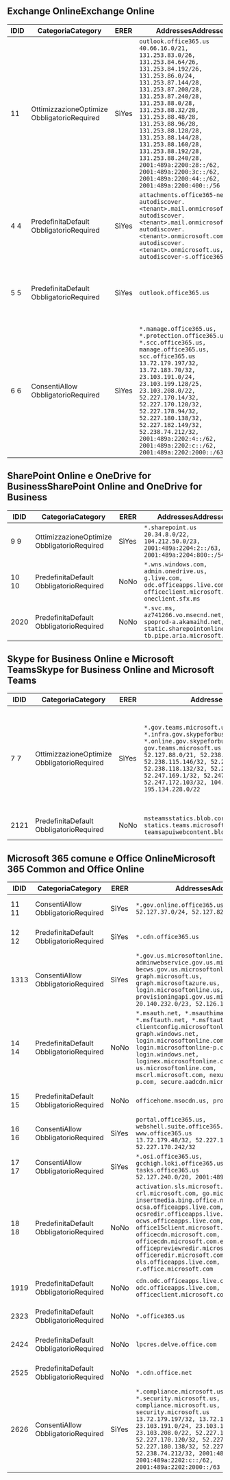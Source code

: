 <!--THIS FILE IS AUTOMATICALLY GENERATED. MANUAL CHANGES WILL BE OVERWRITTEN.-->
<!--Please contact the Office 365 Endpoints team with any questions.-->
<!--USGovGCCHigh endpoints version 2020052800-->
<!--File generated 2020-06-13 17:00:12.0417-->

## <a name="exchange-online"></a><span data-ttu-id="00175-101">Exchange Online</span><span class="sxs-lookup"><span data-stu-id="00175-101">Exchange Online</span></span>

<span data-ttu-id="00175-102">ID</span><span class="sxs-lookup"><span data-stu-id="00175-102">ID</span></span> | <span data-ttu-id="00175-103">Categoria</span><span class="sxs-lookup"><span data-stu-id="00175-103">Category</span></span> | <span data-ttu-id="00175-104">ER</span><span class="sxs-lookup"><span data-stu-id="00175-104">ER</span></span> | <span data-ttu-id="00175-105">Addresses</span><span class="sxs-lookup"><span data-stu-id="00175-105">Addresses</span></span> | <span data-ttu-id="00175-106">Porte</span><span class="sxs-lookup"><span data-stu-id="00175-106">Ports</span></span>
-- | -------------------- | --- | ------------------------------------------------------------------------------------------------------------------------------------------------------------------------------------------------------------------------------------------------------------------------------------------------------------------------------------------------------------------------------------------------------------------------------------------------ | -------------------------------
<span data-ttu-id="00175-107">1</span><span class="sxs-lookup"><span data-stu-id="00175-107">1</span></span> | <span data-ttu-id="00175-108">Ottimizzazione</span><span class="sxs-lookup"><span data-stu-id="00175-108">Optimize</span></span><BR><span data-ttu-id="00175-109">Obbligatorio</span><span class="sxs-lookup"><span data-stu-id="00175-109">Required</span></span> | <span data-ttu-id="00175-110">Sì</span><span class="sxs-lookup"><span data-stu-id="00175-110">Yes</span></span> | `outlook.office365.us`<BR>`40.66.16.0/21, 131.253.83.0/26, 131.253.84.64/26, 131.253.84.192/26, 131.253.86.0/24, 131.253.87.144/28, 131.253.87.208/28, 131.253.87.240/28, 131.253.88.0/28, 131.253.88.32/28, 131.253.88.48/28, 131.253.88.96/28, 131.253.88.128/28, 131.253.88.144/28, 131.253.88.160/28, 131.253.88.192/28, 131.253.88.240/28, 2001:489a:2200:28::/62, 2001:489a:2200:3c::/62, 2001:489a:2200:44::/62, 2001:489a:2200:400::/56` | <span data-ttu-id="00175-111">**TCP:** 443, 80</span><span class="sxs-lookup"><span data-stu-id="00175-111">**TCP:** 443, 80</span></span>
<span data-ttu-id="00175-112">4 </span><span class="sxs-lookup"><span data-stu-id="00175-112">4</span></span> | <span data-ttu-id="00175-113">Predefinita</span><span class="sxs-lookup"><span data-stu-id="00175-113">Default</span></span><BR><span data-ttu-id="00175-114">Obbligatorio</span><span class="sxs-lookup"><span data-stu-id="00175-114">Required</span></span> | <span data-ttu-id="00175-115">Sì</span><span class="sxs-lookup"><span data-stu-id="00175-115">Yes</span></span> | `attachments.office365-net.us, autodiscover.<tenant>.mail.onmicrosoft.com, autodiscover.<tenant>.mail.onmicrosoft.us, autodiscover.<tenant>.onmicrosoft.com, autodiscover.<tenant>.onmicrosoft.us, autodiscover-s.office365.us` | <span data-ttu-id="00175-116">**TCP:** 443, 80</span><span class="sxs-lookup"><span data-stu-id="00175-116">**TCP:** 443, 80</span></span>
<span data-ttu-id="00175-117">5 </span><span class="sxs-lookup"><span data-stu-id="00175-117">5</span></span> | <span data-ttu-id="00175-118">Predefinita</span><span class="sxs-lookup"><span data-stu-id="00175-118">Default</span></span><BR><span data-ttu-id="00175-119">Obbligatorio</span><span class="sxs-lookup"><span data-stu-id="00175-119">Required</span></span> | <span data-ttu-id="00175-120">Sì</span><span class="sxs-lookup"><span data-stu-id="00175-120">Yes</span></span> | `outlook.office365.us` | <span data-ttu-id="00175-121">**TCP:** 143, 25, 587, 993, 995</span><span class="sxs-lookup"><span data-stu-id="00175-121">**TCP:** 143, 25, 587, 993, 995</span></span>
<span data-ttu-id="00175-122">6 </span><span class="sxs-lookup"><span data-stu-id="00175-122">6</span></span> | <span data-ttu-id="00175-123">Consenti</span><span class="sxs-lookup"><span data-stu-id="00175-123">Allow</span></span><BR><span data-ttu-id="00175-124">Obbligatorio</span><span class="sxs-lookup"><span data-stu-id="00175-124">Required</span></span> | <span data-ttu-id="00175-125">Sì</span><span class="sxs-lookup"><span data-stu-id="00175-125">Yes</span></span> | `*.manage.office365.us, *.protection.office365.us, *.scc.office365.us, manage.office365.us, scc.office365.us`<BR>`13.72.179.197/32, 13.72.183.70/32, 23.103.191.0/24, 23.103.199.128/25, 23.103.208.0/22, 52.227.170.14/32, 52.227.170.120/32, 52.227.178.94/32, 52.227.180.138/32, 52.227.182.149/32, 52.238.74.212/32, 2001:489a:2202:4::/62, 2001:489a:2202:c::/62, 2001:489a:2202:2000::/63` | <span data-ttu-id="00175-126">**TCP:** 25, 443</span><span class="sxs-lookup"><span data-stu-id="00175-126">**TCP:** 25, 443</span></span>

## <a name="sharepoint-online-and-onedrive-for-business"></a><span data-ttu-id="00175-127">SharePoint Online e OneDrive for Business</span><span class="sxs-lookup"><span data-stu-id="00175-127">SharePoint Online and OneDrive for Business</span></span>

<span data-ttu-id="00175-128">ID</span><span class="sxs-lookup"><span data-stu-id="00175-128">ID</span></span> | <span data-ttu-id="00175-129">Categoria</span><span class="sxs-lookup"><span data-stu-id="00175-129">Category</span></span> | <span data-ttu-id="00175-130">ER</span><span class="sxs-lookup"><span data-stu-id="00175-130">ER</span></span> | <span data-ttu-id="00175-131">Addresses</span><span class="sxs-lookup"><span data-stu-id="00175-131">Addresses</span></span> | <span data-ttu-id="00175-132">Porte</span><span class="sxs-lookup"><span data-stu-id="00175-132">Ports</span></span>
-- | -------------------- | --- | ------------------------------------------------------------------------------------------------------------------------- | ----------------
<span data-ttu-id="00175-133">9 </span><span class="sxs-lookup"><span data-stu-id="00175-133">9</span></span> | <span data-ttu-id="00175-134">Ottimizzazione</span><span class="sxs-lookup"><span data-stu-id="00175-134">Optimize</span></span><BR><span data-ttu-id="00175-135">Obbligatorio</span><span class="sxs-lookup"><span data-stu-id="00175-135">Required</span></span> | <span data-ttu-id="00175-136">Sì</span><span class="sxs-lookup"><span data-stu-id="00175-136">Yes</span></span> | `*.sharepoint.us`<BR>`20.34.8.0/22, 104.212.50.0/23, 2001:489a:2204:2::/63, 2001:489a:2204:800::/54` | <span data-ttu-id="00175-137">**TCP:** 443, 80</span><span class="sxs-lookup"><span data-stu-id="00175-137">**TCP:** 443, 80</span></span>
<span data-ttu-id="00175-138">10  </span><span class="sxs-lookup"><span data-stu-id="00175-138">10</span></span> | <span data-ttu-id="00175-139">Predefinita</span><span class="sxs-lookup"><span data-stu-id="00175-139">Default</span></span><BR><span data-ttu-id="00175-140">Obbligatorio</span><span class="sxs-lookup"><span data-stu-id="00175-140">Required</span></span> | <span data-ttu-id="00175-141">No</span><span class="sxs-lookup"><span data-stu-id="00175-141">No</span></span> | `*.wns.windows.com, admin.onedrive.us, g.live.com, odc.officeapps.live.com, officeclient.microsoft.com, oneclient.sfx.ms` | <span data-ttu-id="00175-142">**TCP:** 443, 80</span><span class="sxs-lookup"><span data-stu-id="00175-142">**TCP:** 443, 80</span></span>
<span data-ttu-id="00175-143">20</span><span class="sxs-lookup"><span data-stu-id="00175-143">20</span></span> | <span data-ttu-id="00175-144">Predefinita</span><span class="sxs-lookup"><span data-stu-id="00175-144">Default</span></span><BR><span data-ttu-id="00175-145">Obbligatorio</span><span class="sxs-lookup"><span data-stu-id="00175-145">Required</span></span> | <span data-ttu-id="00175-146">No</span><span class="sxs-lookup"><span data-stu-id="00175-146">No</span></span> | `*.svc.ms, az741266.vo.msecnd.net, spoprod-a.akamaihd.net, static.sharepointonline.com, tb.pipe.aria.microsoft.com` | <span data-ttu-id="00175-147">**TCP:** 443, 80</span><span class="sxs-lookup"><span data-stu-id="00175-147">**TCP:** 443, 80</span></span>

## <a name="skype-for-business-online-and-microsoft-teams"></a><span data-ttu-id="00175-148">Skype for Business Online e Microsoft Teams</span><span class="sxs-lookup"><span data-stu-id="00175-148">Skype for Business Online and Microsoft Teams</span></span>

<span data-ttu-id="00175-149">ID</span><span class="sxs-lookup"><span data-stu-id="00175-149">ID</span></span> | <span data-ttu-id="00175-150">Categoria</span><span class="sxs-lookup"><span data-stu-id="00175-150">Category</span></span> | <span data-ttu-id="00175-151">ER</span><span class="sxs-lookup"><span data-stu-id="00175-151">ER</span></span> | <span data-ttu-id="00175-152">Addresses</span><span class="sxs-lookup"><span data-stu-id="00175-152">Addresses</span></span> | <span data-ttu-id="00175-153">Porte</span><span class="sxs-lookup"><span data-stu-id="00175-153">Ports</span></span>
-- | -------------------- | --- | --------------------------------------------------------------------------------------------------------------------------------------------------------------------------------------------------------------------------------------------------------------------------------------------------------------------------------- | ---------------------------------------------------
<span data-ttu-id="00175-154">7 </span><span class="sxs-lookup"><span data-stu-id="00175-154">7</span></span> | <span data-ttu-id="00175-155">Ottimizzazione</span><span class="sxs-lookup"><span data-stu-id="00175-155">Optimize</span></span><BR><span data-ttu-id="00175-156">Obbligatorio</span><span class="sxs-lookup"><span data-stu-id="00175-156">Required</span></span> | <span data-ttu-id="00175-157">Sì</span><span class="sxs-lookup"><span data-stu-id="00175-157">Yes</span></span> | `*.gov.teams.microsoft.us, *.infra.gov.skypeforbusiness.us, *.online.gov.skypeforbusiness.us, gov.teams.microsoft.us`<BR>`52.127.88.0/21, 52.238.114.160/32, 52.238.115.146/32, 52.238.117.171/32, 52.238.118.132/32, 52.247.167.192/32, 52.247.169.1/32, 52.247.172.50/32, 52.247.172.103/32, 104.212.44.0/22, 195.134.228.0/22` | <span data-ttu-id="00175-158">**TCP:** 443, 80</span><span class="sxs-lookup"><span data-stu-id="00175-158">**TCP:** 443, 80</span></span><BR><span data-ttu-id="00175-159">**UDP:** 3478, 3479, 3480, 3481</span><span class="sxs-lookup"><span data-stu-id="00175-159">**UDP:** 3478, 3479, 3480, 3481</span></span>
<span data-ttu-id="00175-160"> 21</span><span class="sxs-lookup"><span data-stu-id="00175-160">21</span></span> | <span data-ttu-id="00175-161">Predefinita</span><span class="sxs-lookup"><span data-stu-id="00175-161">Default</span></span><BR><span data-ttu-id="00175-162">Obbligatorio</span><span class="sxs-lookup"><span data-stu-id="00175-162">Required</span></span> | <span data-ttu-id="00175-163">No</span><span class="sxs-lookup"><span data-stu-id="00175-163">No</span></span> | `msteamsstatics.blob.core.usgovcloudapi.net, statics.teams.microsoft.com, teamsapuiwebcontent.blob.core.usgovcloudapi.net` | <span data-ttu-id="00175-164">**TCP:** 443</span><span class="sxs-lookup"><span data-stu-id="00175-164">**TCP:** 443</span></span>

## <a name="microsoft-365-common-and-office-online"></a><span data-ttu-id="00175-165">Microsoft 365 comune e Office Online</span><span class="sxs-lookup"><span data-stu-id="00175-165">Microsoft 365 Common and Office Online</span></span>

<span data-ttu-id="00175-166">ID</span><span class="sxs-lookup"><span data-stu-id="00175-166">ID</span></span> | <span data-ttu-id="00175-167">Categoria</span><span class="sxs-lookup"><span data-stu-id="00175-167">Category</span></span> | <span data-ttu-id="00175-168">ER</span><span class="sxs-lookup"><span data-stu-id="00175-168">ER</span></span> | <span data-ttu-id="00175-169">Addresses</span><span class="sxs-lookup"><span data-stu-id="00175-169">Addresses</span></span> | <span data-ttu-id="00175-170">Porte</span><span class="sxs-lookup"><span data-stu-id="00175-170">Ports</span></span>
-- | ------------------- | --- | ---------------------------------------------------------------------------------------------------------------------------------------------------------------------------------------------------------------------------------------------------------------------------------------------------------------------------------------------------------------------------------------------- | ----------------
<span data-ttu-id="00175-171">11 </span><span class="sxs-lookup"><span data-stu-id="00175-171">11</span></span> | <span data-ttu-id="00175-172">Consenti</span><span class="sxs-lookup"><span data-stu-id="00175-172">Allow</span></span><BR><span data-ttu-id="00175-173">Obbligatorio</span><span class="sxs-lookup"><span data-stu-id="00175-173">Required</span></span> | <span data-ttu-id="00175-174">Sì</span><span class="sxs-lookup"><span data-stu-id="00175-174">Yes</span></span> | `*.gov.online.office365.us`<BR>`52.127.37.0/24, 52.127.82.0/23` | <span data-ttu-id="00175-175">**TCP:** 443</span><span class="sxs-lookup"><span data-stu-id="00175-175">**TCP:** 443</span></span>
<span data-ttu-id="00175-176">12 </span><span class="sxs-lookup"><span data-stu-id="00175-176">12</span></span> | <span data-ttu-id="00175-177">Predefinita</span><span class="sxs-lookup"><span data-stu-id="00175-177">Default</span></span><BR><span data-ttu-id="00175-178">Obbligatorio</span><span class="sxs-lookup"><span data-stu-id="00175-178">Required</span></span> | <span data-ttu-id="00175-179">Sì</span><span class="sxs-lookup"><span data-stu-id="00175-179">Yes</span></span> | `*.cdn.office365.us` | <span data-ttu-id="00175-180">**TCP:** 443</span><span class="sxs-lookup"><span data-stu-id="00175-180">**TCP:** 443</span></span>
<span data-ttu-id="00175-181">13</span><span class="sxs-lookup"><span data-stu-id="00175-181">13</span></span> | <span data-ttu-id="00175-182">Consenti</span><span class="sxs-lookup"><span data-stu-id="00175-182">Allow</span></span><BR><span data-ttu-id="00175-183">Obbligatorio</span><span class="sxs-lookup"><span data-stu-id="00175-183">Required</span></span> | <span data-ttu-id="00175-184">Sì</span><span class="sxs-lookup"><span data-stu-id="00175-184">Yes</span></span> | `*.gov.us.microsoftonline.com, adminwebservice.gov.us.microsoftonline.com, becws.gov.us.microsoftonline.com, graph.microsoft.us, graph.microsoftazure.us, login.microsoftonline.us, provisioningapi.gov.us.microsoftonline.com`<BR>`20.140.232.0/23, 52.126.194.0/23` | <span data-ttu-id="00175-185">**TCP:** 443</span><span class="sxs-lookup"><span data-stu-id="00175-185">**TCP:** 443</span></span>
<span data-ttu-id="00175-186">14 </span><span class="sxs-lookup"><span data-stu-id="00175-186">14</span></span> | <span data-ttu-id="00175-187">Predefinita</span><span class="sxs-lookup"><span data-stu-id="00175-187">Default</span></span><BR><span data-ttu-id="00175-188">Obbligatorio</span><span class="sxs-lookup"><span data-stu-id="00175-188">Required</span></span> | <span data-ttu-id="00175-189">No</span><span class="sxs-lookup"><span data-stu-id="00175-189">No</span></span> | `*.msauth.net, *.msauthimages.us, *.msftauth.net, *.msftauthimages.us, clientconfig.microsoftonline-p.net, graph.windows.net, login.microsoftonline.com, login.microsoftonline-p.com, login.windows.net, loginex.microsoftonline.com, login-us.microsoftonline.com, mscrl.microsoft.com, nexus.microsoftonline-p.com, secure.aadcdn.microsoftonline-p.com` | <span data-ttu-id="00175-190">**TCP:** 443</span><span class="sxs-lookup"><span data-stu-id="00175-190">**TCP:** 443</span></span>
<span data-ttu-id="00175-191">15 </span><span class="sxs-lookup"><span data-stu-id="00175-191">15</span></span> | <span data-ttu-id="00175-192">Predefinita</span><span class="sxs-lookup"><span data-stu-id="00175-192">Default</span></span><BR><span data-ttu-id="00175-193">Obbligatorio</span><span class="sxs-lookup"><span data-stu-id="00175-193">Required</span></span> | <span data-ttu-id="00175-194">No</span><span class="sxs-lookup"><span data-stu-id="00175-194">No</span></span> | `officehome.msocdn.us, prod.msocdn.us` | <span data-ttu-id="00175-195">**TCP:** 443, 80</span><span class="sxs-lookup"><span data-stu-id="00175-195">**TCP:** 443, 80</span></span>
<span data-ttu-id="00175-196">16 </span><span class="sxs-lookup"><span data-stu-id="00175-196">16</span></span> | <span data-ttu-id="00175-197">Consenti</span><span class="sxs-lookup"><span data-stu-id="00175-197">Allow</span></span><BR><span data-ttu-id="00175-198">Obbligatorio</span><span class="sxs-lookup"><span data-stu-id="00175-198">Required</span></span> | <span data-ttu-id="00175-199">Sì</span><span class="sxs-lookup"><span data-stu-id="00175-199">Yes</span></span> | `portal.office365.us, webshell.suite.office365.us, www.office365.us`<BR>`13.72.179.48/32, 52.227.167.206/32, 52.227.170.242/32` | <span data-ttu-id="00175-200">**TCP:** 443, 80</span><span class="sxs-lookup"><span data-stu-id="00175-200">**TCP:** 443, 80</span></span>
<span data-ttu-id="00175-201">17 </span><span class="sxs-lookup"><span data-stu-id="00175-201">17</span></span> | <span data-ttu-id="00175-202">Consenti</span><span class="sxs-lookup"><span data-stu-id="00175-202">Allow</span></span><BR><span data-ttu-id="00175-203">Obbligatorio</span><span class="sxs-lookup"><span data-stu-id="00175-203">Required</span></span> | <span data-ttu-id="00175-204">Sì</span><span class="sxs-lookup"><span data-stu-id="00175-204">Yes</span></span> | `*.osi.office365.us, gcchigh.loki.office365.us, tasks.office365.us`<BR>`52.127.240.0/20, 2001:489a:2206::/48` | <span data-ttu-id="00175-205">**TCP:** 443</span><span class="sxs-lookup"><span data-stu-id="00175-205">**TCP:** 443</span></span>
<span data-ttu-id="00175-206">18 </span><span class="sxs-lookup"><span data-stu-id="00175-206">18</span></span> | <span data-ttu-id="00175-207">Predefinita</span><span class="sxs-lookup"><span data-stu-id="00175-207">Default</span></span><BR><span data-ttu-id="00175-208">Obbligatorio</span><span class="sxs-lookup"><span data-stu-id="00175-208">Required</span></span> | <span data-ttu-id="00175-209">No</span><span class="sxs-lookup"><span data-stu-id="00175-209">No</span></span> | `activation.sls.microsoft.com, crl.microsoft.com, go.microsoft.com, insertmedia.bing.office.net, ocsa.officeapps.live.com, ocsredir.officeapps.live.com, ocws.officeapps.live.com, office15client.microsoft.com, officecdn.microsoft.com, officecdn.microsoft.com.edgesuite.net, officepreviewredir.microsoft.com, officeredir.microsoft.com, ols.officeapps.live.com, r.office.microsoft.com` | <span data-ttu-id="00175-210">**TCP:** 443, 80</span><span class="sxs-lookup"><span data-stu-id="00175-210">**TCP:** 443, 80</span></span>
<span data-ttu-id="00175-211">19</span><span class="sxs-lookup"><span data-stu-id="00175-211">19</span></span> | <span data-ttu-id="00175-212">Predefinita</span><span class="sxs-lookup"><span data-stu-id="00175-212">Default</span></span><BR><span data-ttu-id="00175-213">Obbligatorio</span><span class="sxs-lookup"><span data-stu-id="00175-213">Required</span></span> | <span data-ttu-id="00175-214">No</span><span class="sxs-lookup"><span data-stu-id="00175-214">No</span></span> | `cdn.odc.officeapps.live.com, odc.officeapps.live.com, officeclient.microsoft.com` | <span data-ttu-id="00175-215">**TCP:** 443, 80</span><span class="sxs-lookup"><span data-stu-id="00175-215">**TCP:** 443, 80</span></span>
<span data-ttu-id="00175-216">23</span><span class="sxs-lookup"><span data-stu-id="00175-216">23</span></span> | <span data-ttu-id="00175-217">Predefinita</span><span class="sxs-lookup"><span data-stu-id="00175-217">Default</span></span><BR><span data-ttu-id="00175-218">Obbligatorio</span><span class="sxs-lookup"><span data-stu-id="00175-218">Required</span></span> | <span data-ttu-id="00175-219">No</span><span class="sxs-lookup"><span data-stu-id="00175-219">No</span></span> | `*.office365.us` | <span data-ttu-id="00175-220">**TCP:** 443, 80</span><span class="sxs-lookup"><span data-stu-id="00175-220">**TCP:** 443, 80</span></span>
<span data-ttu-id="00175-221">24</span><span class="sxs-lookup"><span data-stu-id="00175-221">24</span></span> | <span data-ttu-id="00175-222">Predefinita</span><span class="sxs-lookup"><span data-stu-id="00175-222">Default</span></span><BR><span data-ttu-id="00175-223">Obbligatorio</span><span class="sxs-lookup"><span data-stu-id="00175-223">Required</span></span> | <span data-ttu-id="00175-224">No</span><span class="sxs-lookup"><span data-stu-id="00175-224">No</span></span> | `lpcres.delve.office.com` | <span data-ttu-id="00175-225">**TCP:** 443</span><span class="sxs-lookup"><span data-stu-id="00175-225">**TCP:** 443</span></span>
<span data-ttu-id="00175-226">25</span><span class="sxs-lookup"><span data-stu-id="00175-226">25</span></span> | <span data-ttu-id="00175-227">Predefinita</span><span class="sxs-lookup"><span data-stu-id="00175-227">Default</span></span><BR><span data-ttu-id="00175-228">Obbligatorio</span><span class="sxs-lookup"><span data-stu-id="00175-228">Required</span></span> | <span data-ttu-id="00175-229">No</span><span class="sxs-lookup"><span data-stu-id="00175-229">No</span></span> | `*.cdn.office.net` | <span data-ttu-id="00175-230">**TCP:** 443</span><span class="sxs-lookup"><span data-stu-id="00175-230">**TCP:** 443</span></span>
<span data-ttu-id="00175-231">26</span><span class="sxs-lookup"><span data-stu-id="00175-231">26</span></span> | <span data-ttu-id="00175-232">Consenti</span><span class="sxs-lookup"><span data-stu-id="00175-232">Allow</span></span><BR><span data-ttu-id="00175-233">Obbligatorio</span><span class="sxs-lookup"><span data-stu-id="00175-233">Required</span></span> | <span data-ttu-id="00175-234">Sì</span><span class="sxs-lookup"><span data-stu-id="00175-234">Yes</span></span> | `*.compliance.microsoft.us, *.security.microsoft.us, compliance.microsoft.us, security.microsoft.us`<BR>`13.72.179.197/32, 13.72.183.70/32, 23.103.191.0/24, 23.103.199.128/25, 23.103.208.0/22, 52.227.170.14/32, 52.227.170.120/32, 52.227.178.94/32, 52.227.180.138/32, 52.227.182.149/32, 52.238.74.212/32, 2001:489a:2202:4::/62, 2001:489a:2202:c::/62, 2001:489a:2202:2000::/63` | <span data-ttu-id="00175-235">**TCP:** 443, 80</span><span class="sxs-lookup"><span data-stu-id="00175-235">**TCP:** 443, 80</span></span>
